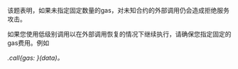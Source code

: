 该题表明，如果未指定固定数量的gas，对未知合约的外部调用仍会造成拒绝服务攻击。

如果您使用低级别调用以在外部调用恢复的情况下继续执行，请确保您指定固定的gas费用。例如<Address>.call{gas: <gasAmount>}(data)。

